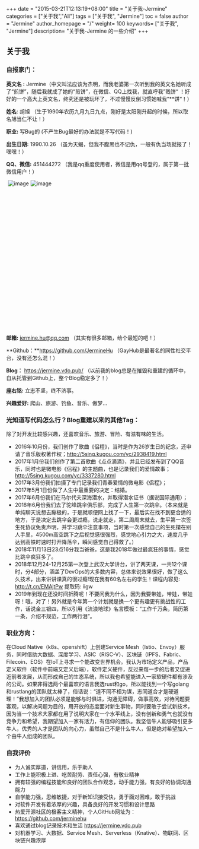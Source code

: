 +++
date = "2015-03-21T12:13:19+08:00"
title = "关于我-Jermine"
categories = ["关于我","All"]
tags = ["关于我", "Jermine"]
toc = false
author = "Jermine"
author_homepage =  "/"
weight= 100
keywords= ["关于我", "Jermine"]
description= "关于我-Jermine 的一些介绍"
+++
## 关于我

### 自报家门：

**英文名 :**  Jermine（中文叫法应该为杰明，而我老婆第一次听到我的英文名她听成了“煎饼”，随后我就成了她的“煎饼”，在微信、QQ上找我，就直呼我”贱饼“ ！好好的一个高大上英文名，终究还是被玩坏了，不过慢慢反倒习惯她喊我”\*\*饼“！） 

**姓名**:  胡旭 （生于1990年农历九月九日九点，刚好是太阳刚升起的时候，所以取名旭当仁不让！）

**职业:**  写Bug的 (不产生Bug最好的办法就是不写代码！)

**出生日期:**  1990.10.26  （虽为天蝎，但我不腹黑也不记仇，一般有仇当场就报了！嘿嘿！）

**QQ、微信:**  451444272  （我是qq重度使用者，微信是用qq号登的，属于第一批微信用户！）

<p style="height:400px">
<img style="float:left; display:inline; margin-top:0; margin-left:5px;" src="//wx1.sinaimg.cn/wap360/006LbLfvgy1g0wm6glzrtj30f00kkta2.jpg" alt="image"><img style="float:left; display:inline; margin-top:0; margin-left:5px;"src="//wx2.sinaimg.cn/wap360/006LbLfvgy1g0wmc54urgj30by0by758.jpg" alt="image">
</p>

**邮箱:**  jermine.hu@qq.com （其实有很多邮箱，给个最短的吧！）

**Github：**https://github.com/JermineHu （GayHub是最著名的同性社交平台，没有还怎么混！）

**Blog：** https://jermine.vdo.pub/ （以前我的blog总是在摧毁和重建的循环中，自从托管到Github上，整个Blog稳定多了！）

**座右铭:**   立志不坚，终不济事。

**兴趣爱好:** 爬山、旅游、钓鱼、音乐、做梦...



### 光知道写代码怎么行？Blog重建以来的其他Tag：

除了对开发比较感兴趣，还喜欢音乐、旅游、冒险、有滋有味的生活。

- 2016年10月份，我们创作了歌曲《侣程》，当时是作为26岁生日的纪念，还申请了音乐版权著作权；http://5sing.kugou.com/yc/2938419.html
- 2017年1月份我们创作了第二首歌曲《点点滴滴》，并且已经发布到了QQ音乐，同时也是微电影《侣程》的主题曲，也是记录我们的爱情故事；http://5sing.kugou.com/yc/3337280.html
- 2017年3月份我们拍摄了专门记录我们青春爱情的微电影《侣程》；
- 2017年5月1日份做了人生中最重要的决定：结婚。
- 2017年6月份我们在马尔代夫深海潜水，并取得潜水证书（据说国际通用）；
- 2018年6月份我们去了驼峰跳伞俱乐部，完成了人生第一次跳伞。（本来就是单纯聊天说想去蹦极的，于是就顺便网上找了一下，最后实在找不到更合适的地方，于是决定去跳伞会更过瘾，说走就走，第二周周末就去，生平第一次签生死协议免责声明，并学习跳伞注意事项，当时第一次感觉自己的生死攥在别人手里，4500m高空跳下之后视觉感很强烈，感觉地心引力之大，速度几乎达到高铁时速时打开降落伞，瞬间感觉自己得救了。）
- 2018年11月13日23点16分我当爸爸，这是我2018年做过最疯狂的事情，感觉比跳伞疯狂多了。
- 2018年12月24-12月25第一次登上武汉大学讲台，讲了两天课，一共12个课时，分4部分，涵盖了DevOps的大多数内容，总体来说效果很好，做了这么久技术，出来讲讲课真的很过瘾!现在我有60名左右的学生！课程内容见: http://t.cn/EMAjtPw 提取码: iigw 
- 2019年到现在还没时间折腾呢！不要问我为什么，因为我要带娃，带娃，带娃呀！哦，对了！另外就是今年第一个计划就是换一个更有趣更有挑战性的工作，话说金三银四，所以引用《流浪地球》名言模板：“工作千万条，简历第一条，介绍不规范，工作两行泪”。

### 职业方向：

在Cloud Native（k8s、openshift）上创建Service Mesh（Istio、Envoy）服务，同时借助大数据、深度学习、ASIC（RISC-V）、区块链（IPFS、Fabric、Filecoin、EOS）在IoT上寻求一个能改变世界机会。我认为市场定义产品，产品定义软件（软件中前端又定义后端），软件定义硬件，反过来每一步的后者又促进近前者发展，从而形成自己的生态系统，所以我也希望能进入一家软硬件都有涉及的公司。如果非得选两个最喜欢的语言我选rust和go，所以能找到一个写golang和rustlang的团队就太棒了，俗话说：“道不同不相为谋，志同道合才是硬道理！”我想加入的团队必须是能够与时俱进，沟通无障碍，做事高效，对待问题要客观，以解决问题为目的，用开放的态度面对新生事物，同时要敢于尝试新技术，因为当一个技术大家都在用了说明大家在一个水平线上，没有创新和勇气也就没有竞争力和希望，我期望加入一家有活力，有信仰的团队。我坚信牛人能够吸引更多牛人，优秀的人才是团队的向心力，虽然自己不是什么牛人，但是绝对希望加入一个由牛人组成的团队。



### 自我评价

*  为人诚实厚道，讲信用，乐于助人
*  工作上能积极上进、吃苦耐劳、责任心强，有敬业精神
*  拥有较强的编程技能和良好的团队合作观念，动手能力强，有良好的协调沟通能力
*  自学能力强，思维敏捷，对于新知识接受快，勇于面对困难，敢于挑战
*  对软件开发有着浓厚的兴趣，具备良好的开发习惯和设计思路
*  热爱开源社区的极客主义精神，个人GitHub网址为：https://github.com/jerminehu
*  喜欢通过blog记录技术和生活 https://jermine.vdo.pub
*  对机器学习、大数据、Service Mesh、Serverless（Knative）、物联网、区块链兴趣浓厚